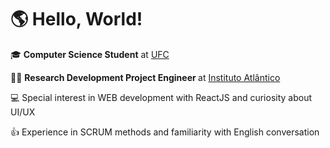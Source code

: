 # 🌎 Hello, World!

  <a href="https://github.com/pefelippe" alt="logo"> </a>

  🎓 <strong>Computer Science Student</strong> at <a href="http://www.ufc.br/">UFC</a> 

  👨‍💻 <strong> Research Development Project Engineer </strong> at <a href="https://www.atlantico.com.br/">Instituto Atlântico</a>

  💻 Special interest in WEB development with ReactJS and curiosity about UI/UX

  👍 Experience in SCRUM methods and familiarity with English conversation



